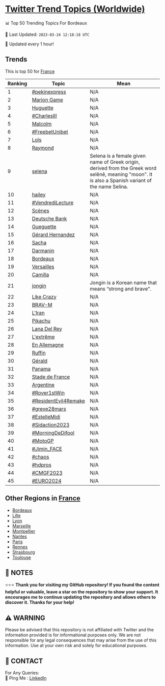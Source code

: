 [Twitter Trend Topics (Worldwide)](https://github.com/ErcinDedeoglu/Twitter-Trend-Topics)
==========


📊 Top 50 Trending Topics For Bordeaux

📆 Last Updated: `2023-03-24 12:18:18 UTC`

🔧 Updated every 1 hour!


## Trends

This is top 50 for [France](</France>)

| Ranking | Topic | Mean |
| ------- | ------------ | ------------ |
| 1 | [#pekinexpress](http://twitter.com/search?q=%23pekinexpress) | N/A |
| 2 | [Marion Game](http://twitter.com/search?q=Marion+Game) | N/A |
| 3 | [Huguette](http://twitter.com/search?q=Huguette) | N/A |
| 4 | [#CharlesIII](http://twitter.com/search?q=%23CharlesIII) | N/A |
| 5 | [Malcolm](http://twitter.com/search?q=Malcolm) | N/A |
| 6 | [#FreebetUnibet](http://twitter.com/search?q=%23FreebetUnibet) | N/A |
| 7 | [Loïs](http://twitter.com/search?q=Lo%c3%afs) | N/A |
| 8 | [Raymond](http://twitter.com/search?q=Raymond) | N/A |
| 9 | [selena](http://twitter.com/search?q=selena) | Selena is a female given name of Greek origin, derived from the Greek word selēnē, meaning "moon". It is also a Spanish variant of the name Selina. |
| 10 | [hailey](http://twitter.com/search?q=hailey) | N/A |
| 11 | [#VendrediLecture](http://twitter.com/search?q=%23VendrediLecture) | N/A |
| 12 | [Scènes](http://twitter.com/search?q=Sc%c3%a8nes) | N/A |
| 13 | [Deutsche Bank](http://twitter.com/search?q=Deutsche+Bank) | N/A |
| 14 | [Gueguette](http://twitter.com/search?q=Gueguette) | N/A |
| 15 | [Gérard Hernandez](http://twitter.com/search?q=G%c3%a9rard+Hernandez) | N/A |
| 16 | [Sacha](http://twitter.com/search?q=Sacha) | N/A |
| 17 | [Darmanin](http://twitter.com/search?q=Darmanin) | N/A |
| 18 | [Bordeaux](http://twitter.com/search?q=Bordeaux) | N/A |
| 19 | [Versailles](http://twitter.com/search?q=Versailles) | N/A |
| 20 | [Camilla](http://twitter.com/search?q=Camilla) | N/A |
| 21 | [jongin](http://twitter.com/search?q=jongin) | Jongin is a Korean name that means “strong and brave”. |
| 22 | [Like Crazy](http://twitter.com/search?q=Like+Crazy) | N/A |
| 23 | [BRAV-M](http://twitter.com/search?q=BRAV-M) | N/A |
| 24 | [L'Iran](http://twitter.com/search?q=L%27Iran) | N/A |
| 25 | [Pikachu](http://twitter.com/search?q=Pikachu) | N/A |
| 26 | [Lana Del Rey](http://twitter.com/search?q=Lana+Del+Rey) | N/A |
| 27 | [L'extrême](http://twitter.com/search?q=L%27extr%c3%aame) | N/A |
| 28 | [En Allemagne](http://twitter.com/search?q=En+Allemagne) | N/A |
| 29 | [Ruffin](http://twitter.com/search?q=Ruffin) | N/A |
| 30 | [Gérald](http://twitter.com/search?q=G%c3%a9rald) | N/A |
| 31 | [Panama](http://twitter.com/search?q=Panama) | N/A |
| 32 | [Stade de France](http://twitter.com/search?q=Stade+de+France) | N/A |
| 33 | [Argentine](http://twitter.com/search?q=Argentine) | N/A |
| 34 | [#Rover1stWin](http://twitter.com/search?q=%23Rover1stWin) | N/A |
| 35 | [#ResidentEvil4Remake](http://twitter.com/search?q=%23ResidentEvil4Remake) | N/A |
| 36 | [#greve28mars](http://twitter.com/search?q=%23greve28mars) | N/A |
| 37 | [#EstelleMidi](http://twitter.com/search?q=%23EstelleMidi) | N/A |
| 38 | [#Sidaction2023](http://twitter.com/search?q=%23Sidaction2023) | N/A |
| 39 | [#MorningDeDifool](http://twitter.com/search?q=%23MorningDeDifool) | N/A |
| 40 | [#MotoGP](http://twitter.com/search?q=%23MotoGP) | N/A |
| 41 | [#Jimin_FACE](http://twitter.com/search?q=%23Jimin_FACE) | N/A |
| 42 | [#chaos](http://twitter.com/search?q=%23chaos) | N/A |
| 43 | [#hdpros](http://twitter.com/search?q=%23hdpros) | N/A |
| 44 | [#CMGF2023](http://twitter.com/search?q=%23CMGF2023) | N/A |
| 45 | [#EURO2024](http://twitter.com/search?q=%23EURO2024) | N/A |



## Other Regions in [France](</France>)

* [Bordeaux](</France/Bordeaux.md>)
* [Lille](</France/Lille.md>)
* [Lyon](</France/Lyon.md>)
* [Marseille](</France/Marseille.md>)
* [Montpellier](</France/Montpellier.md>)
* [Nantes](</France/Nantes.md>)
* [Paris](</France/Paris.md>)
* [Rennes](</France/Rennes.md>)
* [Strasbourg](</France/Strasbourg.md>)
* [Toulouse](</France/Toulouse.md>)



## 📝 NOTES

⭐⭐⭐ **Thank you for visiting my GitHub repository! If you found the content helpful or valuable, leave a star on the repository to show your support. It encourages me to continue updating the repository and allows others to discover it. Thanks for your help!**


## ⚠️ WARNING

Please be advised that this repository is not affiliated with Twitter and the information provided is for informational purposes only. We are not responsible for any legal consequences that may arise from the use of this information. Use at your own risk and solely for educational purposes.


## 📨 CONTACT

 For Any Queries:  
            🏓 Ping Me : [LinkedIn](https://www.linkedin.com/in/ercindedeoglu/)
